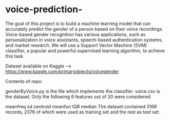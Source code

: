 # voice-prediction-
The goal of this project is to build a machine learning model that can accurately predict the gender of a person based on their voice recordings. Voice-based gender recognition has various applications, such as personalization in voice assistants, speech-based authentication systems, and market research. We will use a Support Vector Machine (SVM) classifier, a popular and powerful supervised learning algorithm, to achieve this task.

Dataset available on Kaggle --> https://www.kaggle.com/primaryobjects/voicegender

Contents of repo:

genderByVoice.py is the file which implements the classifier.
voice.csv is the dataset.
Only the following 6 features out of 20 were considered:

meanfreq
sd
centroid
meanfun
IQR
median
The dataset contained 3168 records, 2376 of which were used as training set and the rest as test set.
